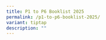 ```yaml
---
title: P1 to P6 Booklist 2025
permalink: /p1-to-p6-booklist-2025/
variant: tiptap
description: ""
---
```

